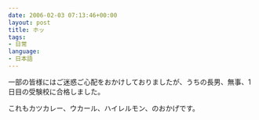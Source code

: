```yaml
---
date: 2006-02-03 07:13:46+00:00
layout: post
title: ホッ
tags:
- 日常
language:
- 日本語
---
```


一部の皆様にはご迷惑ご心配をおかけしておりましたが、うちの長男、無事、1日目の受験校に合格しました。

これもカツカレー、ウカール、ハイレルモン、のおかげです。
